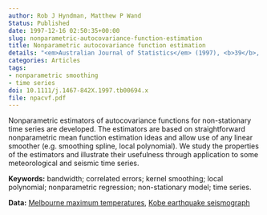 ```yaml
---
author: Rob J Hyndman, Matthew P Wand
Status: Published
date: 1997-12-16 02:50:35+00:00
slug: nonparametric-autocovariance-function-estimation
title: Nonparametric autocovariance function estimation
details: "<em>Australian Journal of Statistics</em> (1997), <b>39</b>, 313-325"
categories: Articles
tags:
- nonparametric smoothing
- time series
doi: 10.1111/j.1467-842X.1997.tb00694.x
file: npacvf.pdf
---
```


Nonparametric estimators of autocovariance functions for non-stationary time series are developed. The estimators are based on straightforward nonparametric mean function estimation ideas and allow use of any linear smoother (e.g. smoothing spline, local polynomial). We study the properties of the estimators and illustrate their usefulness through application to some meteorological and seismic time series.

**Keywords:** bandwidth; correlated errors; kernel smoothing; local polynomial; nonparametric regression; non-stationary model; time series.

**Data:** [Melbourne maximum temperatures](https://robjhyndman.com/tsdldata/data/melbmax.dat), [Kobe earthquake seismograph](https://robjhyndman.com/tsdldata/data/kobe.dat)

